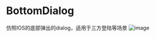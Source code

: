 # BottomDialog
仿照IOS的底部弹出的dialog，适用于三方登陆等场景
![image](https://github.com/ChenJoan/BottomDialog/app/src/main/res/drawable/bottomView.gif ) 
